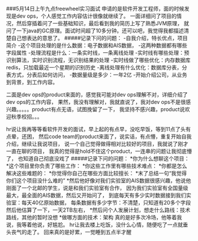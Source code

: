###5月14日上午九点freewheel实习面试
申请的是软件开发工程师，面的时候发现是dev ops，个人感觉工作内容估计很像就继续了。
一面详细问了项目的情况，然后穿插着问了一些基础知识，最后看到我的简历上写了熟悉JVM原理，
就问了一下java的GC原理。面试时间超了10多分钟。还可以吧，我觉得我都描述清楚自己想表达的意思了。
#####记录下问的问题：
  -自我介绍，特长优点，项目简介
  -这个项目处理的是什么数据：电子数据和AIS数据，
  -这两种数据都有哪些字段属性
  -处理流程是什么：一条实时线，一条离线处理
  -实时线有哪些处理：预识别算法，实时识别流程，无识别结果的处理
  -实时线做了哪些优化：内存数据库redis，只加载最近一个星期的识别历史
  -离线处理有什么优化：数据库分表，分表方式，分表后如何访问，
  -数据量级是多少：一年2亿
  -开始介绍公司，从业务到背景，到工作内容。
  
二面是dev ops的product来面的，感觉我可能对dev ops理解不对，详细介绍了dev ops的工作内容，
果然，我没有理解对，我就直说了，我对dev ops不是很感兴趣。。。。。product有点无语，试图挽留了一下，
我坚持不感兴趣，product说欢迎秋季校招。。。

hr说让我再等等看软件开发的面试，早上起的有点早，没吃早饭，等到11点了头有点晕，还困，
然后code team的product来面了，说实话，有点懵，重复开始自我介绍，继续让我说项目，
说一个自己觉得做得相对比较好的项目，我就说了刚才一直在聊的项目，
我真的觉得是hold不住这个product，一连串的问题让我彻底懵了， 也知道自己彻底没戏了
#####记录下问的问题：
  *你为什么想聊这个项目：
  *这个项目里你负责了哪些工作：
  *你这些工作里有哪些技术难点：
  *你都是怎么解决这些难题的：
  *你觉得你自己在哪些方面比较擅长：
  *末了总结一句“我觉得你们这个项目没什么难的”
  *然后他好像对我们实验室的AIS数据很感兴趣，他说他刚面了一个北邮的学生，说是和我们实验室有合作，
  因为我们实验室有全国量级最大，最全面的AIS数据，然后又开始问了，
    到底每天有多少实时数据接到我们实验室：每天40亿原始数据，
    每条数据有多少字节：不清楚，只知道有20多个字段
    然后他估算了一下，一天2TB左右，
  *然后问个人发展计划，想走什么路线：技术路线，其他的暂时没想
  *做哪方面的技术：架构
真的是好多次冷场，他等着我说，我等着他说，好尴尬。
hr让我去楼上吃饭，没什么心情，随便吃了一点就垂头丧气的走了。
回来真的是好累，一觉睡到五点半才醒
